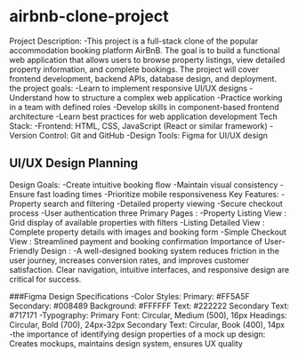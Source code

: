 # airbnb-clone-project

Project Description:
-This project is a full-stack clone of the popular accommodation booking platform AirBnB. The goal is to build a functional web application that allows users to browse property listings, view detailed property information, and complete bookings. The project will cover frontend development, backend APIs, database design, and deployment.
the project goals:
-Learn to implement responsive UI/UX designs
-Understand how to structure a complex web application
-Practice working in a team with defined roles
-Develop skills in component-based frontend architecture
-Learn best practices for web application development
Tech Stack:
-Frontend: HTML, CSS, JavaScript (React or similar framework)
-Version Control: Git and GitHub
-Design Tools: Figma for UI/UX design
## UI/UX Design Planning

Design Goals:
-Create intuitive booking flow
-Maintain visual consistency
-Ensure fast loading times
-Prioritize mobile responsiveness
Key Features:
-Property search and filtering
-Detailed property viewing
-Secure checkout process
-User authentication
three Primary Pages :
-Property Listing View	: Grid display of available properties with filters
-Listing Detailed View	: Complete property details with images and booking form
-Simple Checkout View	: Streamlined payment and booking confirmation
Importance of User-Friendly Design :
-A well-designed booking system reduces friction in the user journey, increases conversion rates, and improves customer satisfaction. Clear navigation, intuitive interfaces, and responsive design are critical for success.

###Figma Design Specifications
-Color Styles:
 Primary: #FF5A5F
 Secondary: #008489
 Background: #FFFFFF
 Text: #222222
 Secondary Text: #717171
-Typography:
 Primary Font: Circular, Medium (500), 16px
 Headings: Circular, Bold (700), 24px-32px
 Secondary Text: Circular, Book (400), 14px
-the importance of identifying design properties of a mock up design:
 Creates mockups, maintains design system, ensures UX quality
 







